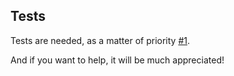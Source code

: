 Tests
-----

Tests are needed, as a matter of priority [#1](https://github.com/vitaly-t/excellent/issues/1).

And if you want to help, it will be much appreciated!
